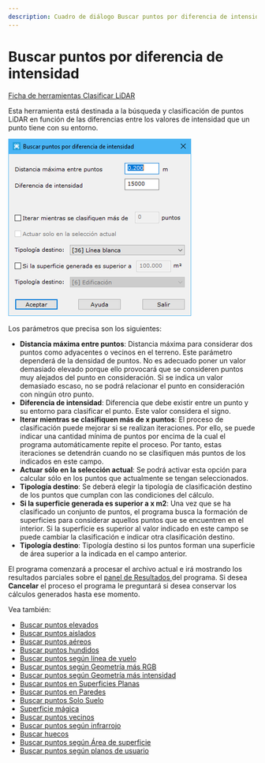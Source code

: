 ```yaml
---
description: Cuadro de diálogo Buscar puntos por diferencia de intensidad
---
```


# Buscar puntos por diferencia de intensidad

[Ficha de herramientas Clasificar LiDAR](../../fichas-de-herramientas/ficha-de-herramientas-clasificar-lidar.md)

Esta herramienta está destinada a la búsqueda y clasificación de puntos LiDAR en función de las diferencias entre los valores de intensidad que un punto tiene con su entorno.

![Cuadro de diálogo Buscar puntos por diferencia de intensidad](<../../../.gitbook/assets/image (164).png>)

Los parámetros que precisa son los siguientes:

* **Distancia máxima entre puntos**: Distancia máxima para considerar dos puntos como adyacentes o vecinos en el terreno. Este parámetro dependerá de la densidad de puntos. No es adecuado poner un valor demasiado elevado porque ello provocará que se consideren puntos muy alejados del punto en consideración. Si se indica un valor demasiado escaso, no se podrá relacionar el punto en consideración con ningún otro punto.
* **Diferencia de intensidad**: Diferencia que debe existir entre un punto y su entorno para clasificar el punto. Este valor considera el signo.
* **Iterar mientras se clasifiquen más de x puntos**: El proceso de clasificación puede mejorar si se realizan iteraciones. Por ello, se puede indicar una cantidad mínima de puntos por encima de la cual el programa automáticamente repite el proceso. Por tanto, estas iteraciones se detendrán cuando no se clasifiquen más puntos de los indicados en este campo.
* **Actuar sólo en la selección actual**: Se podrá activar esta opción para calcular sólo en los puntos que actualmente se tengan seleccionados.
* **Tipología destino**: Se deberá elegir la tipología de clasificación destino de los puntos que cumplan con las condiciones del cálculo.
* **Si la superficie generada es superior a x m2**: Una vez que se ha clasificado un conjunto de puntos, el programa busca la formación de superficies para considerar aquellos puntos que se encuentren en el interior. Si la superficie es superior al valor indicado en este campo se puede cambiar la clasificación e indicar otra clasificación destino.
* **Tipología destino**: Tipología destino si los puntos forman una superficie de área superior a la indicada en el campo anterior.

El programa comenzará a procesar el archivo actual e irá mostrando los resultados parciales sobre el [panel de Resultados ](../../introduccion/paneles-de-la-aplicacion/panel-resultados.md)del programa. Si desea **Cancelar** el proceso el programa le preguntará si desea conservar los cálculos generados hasta ese momento.

Vea también:

* [Buscar puntos elevados](buscar-puntos-elevados.md)
* [Buscar puntos aislados](buscar-puntos-aislados.md)
* [Buscar puntos aéreos](buscar-puntos-aereos.md)
* [Buscar puntos hundidos](buscar-puntos-hundidos.md)
* [Buscar puntos según línea de vuelo](buscar-puntos-segun-linea-de-vuelo.md)
* [Buscar puntos según Geometría más RGB](buscar-puntos-segun-geometria-mas-rgb.md)
* [Buscar puntos según Geometría más intensidad](buscar-puntos-segun-geometria-mas-intensidad.md)
* [Buscar puntos en Superficies Planas](buscar-puntos-en-superficies-planas.md)
* [Buscar puntos en Paredes](buscar-puntos-en-paredes.md)
* [Buscar puntos Solo Suelo](solo-suelo.md)
* [Superficie mágica](superficie-magica/)
* [Buscar puntos vecinos](buscar-vecinos.md)
* [Buscar puntos según infrarrojo](buscar-puntos-segun-infrarrojo.md)
* [Buscar huecos](buscar-huecos.md)
* [Buscar puntos según Área de superficie](buscar-puntos-segun-area.md)
* [Buscar puntos según planos de usuario](../formas-geometricas/buscar-puntos-sobre-planos.md)&#x20;
